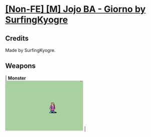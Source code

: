 # [\[Non-FE\] \[M\] Jojo BA - Giorno by SurfingKyogre](./)
## Credits

Made by SurfingKyogre.

## Weapons

| <b>Monster</b><br/><img alt="Monster animation" src="./8.%20Monster/Monster.gif"/> |
